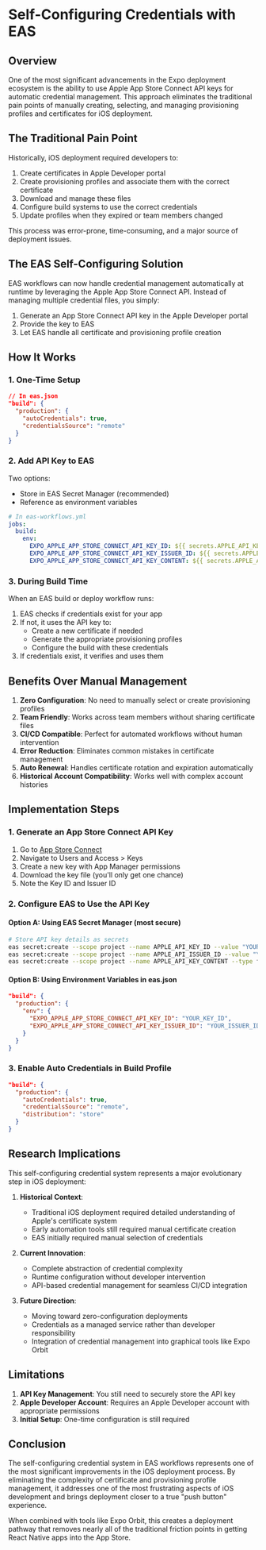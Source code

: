 # Self-Configuring Credentials with EAS

## Overview

One of the most significant advancements in the Expo deployment ecosystem is the ability to use Apple App Store Connect API keys for automatic credential management. This approach eliminates the traditional pain points of manually creating, selecting, and managing provisioning profiles and certificates for iOS deployment.

## The Traditional Pain Point

Historically, iOS deployment required developers to:
1. Create certificates in Apple Developer portal
2. Create provisioning profiles and associate them with the correct certificate
3. Download and manage these files
4. Configure build systems to use the correct credentials
5. Update profiles when they expired or team members changed

This process was error-prone, time-consuming, and a major source of deployment issues.

## The EAS Self-Configuring Solution

EAS workflows can now handle credential management automatically at runtime by leveraging the Apple App Store Connect API. Instead of managing multiple credential files, you simply:

1. Generate an App Store Connect API key in the Apple Developer portal
2. Provide the key to EAS
3. Let EAS handle all certificate and provisioning profile creation

## How It Works

### 1. One-Time Setup

```json
// In eas.json
"build": {
  "production": {
    "autoCredentials": true,
    "credentialsSource": "remote"
  }
}
```

### 2. Add API Key to EAS

Two options:
- Store in EAS Secret Manager (recommended)
- Reference as environment variables

```yaml
# In eas-workflows.yml
jobs:
  build:
    env:
      EXPO_APPLE_APP_STORE_CONNECT_API_KEY_ID: ${{ secrets.APPLE_API_KEY_ID }}
      EXPO_APPLE_APP_STORE_CONNECT_API_KEY_ISSUER_ID: ${{ secrets.APPLE_API_ISSUER_ID }}
      EXPO_APPLE_APP_STORE_CONNECT_API_KEY_CONTENT: ${{ secrets.APPLE_API_KEY_CONTENT }}
```

### 3. During Build Time

When an EAS build or deploy workflow runs:
1. EAS checks if credentials exist for your app
2. If not, it uses the API key to:
   - Create a new certificate if needed
   - Generate the appropriate provisioning profiles
   - Configure the build with these credentials
3. If credentials exist, it verifies and uses them

## Benefits Over Manual Management

1. **Zero Configuration**: No need to manually select or create provisioning profiles
2. **Team Friendly**: Works across team members without sharing certificate files
3. **CI/CD Compatible**: Perfect for automated workflows without human intervention
4. **Error Reduction**: Eliminates common mistakes in certificate management
5. **Auto Renewal**: Handles certificate rotation and expiration automatically
6. **Historical Account Compatibility**: Works well with complex account histories

## Implementation Steps

### 1. Generate an App Store Connect API Key

1. Go to [App Store Connect](https://appstoreconnect.apple.com)
2. Navigate to Users and Access > Keys
3. Create a new key with App Manager permissions
4. Download the key file (you'll only get one chance)
5. Note the Key ID and Issuer ID

### 2. Configure EAS to Use the API Key

#### Option A: Using EAS Secret Manager (most secure)

```bash
# Store API key details as secrets
eas secret:create --scope project --name APPLE_API_KEY_ID --value "YOUR_KEY_ID"
eas secret:create --scope project --name APPLE_API_ISSUER_ID --value "YOUR_ISSUER_ID"
eas secret:create --scope project --name APPLE_API_KEY_CONTENT --type file --value /path/to/api/key/file.p8
```

#### Option B: Using Environment Variables in eas.json

```json
"build": {
  "production": {
    "env": {
      "EXPO_APPLE_APP_STORE_CONNECT_API_KEY_ID": "YOUR_KEY_ID",
      "EXPO_APPLE_APP_STORE_CONNECT_API_KEY_ISSUER_ID": "YOUR_ISSUER_ID"
    }
  }
}
```

### 3. Enable Auto Credentials in Build Profile

```json
"build": {
  "production": {
    "autoCredentials": true,
    "credentialsSource": "remote",
    "distribution": "store"
  }
}
```

## Research Implications

This self-configuring credential system represents a major evolutionary step in iOS deployment:

1. **Historical Context**: 
   - Traditional iOS deployment required detailed understanding of Apple's certificate system
   - Early automation tools still required manual certificate creation
   - EAS initially required manual selection of credentials

2. **Current Innovation**:
   - Complete abstraction of credential complexity
   - Runtime configuration without developer intervention
   - API-based credential management for seamless CI/CD integration

3. **Future Direction**:
   - Moving toward zero-configuration deployments
   - Credentials as a managed service rather than developer responsibility
   - Integration of credential management into graphical tools like Expo Orbit

## Limitations

1. **API Key Management**: You still need to securely store the API key
2. **Apple Developer Account**: Requires an Apple Developer account with appropriate permissions
3. **Initial Setup**: One-time configuration is still required

## Conclusion

The self-configuring credential system in EAS workflows represents one of the most significant improvements in the iOS deployment process. By eliminating the complexity of certificate and provisioning profile management, it addresses one of the most frustrating aspects of iOS development and brings deployment closer to a true "push button" experience.

When combined with tools like Expo Orbit, this creates a deployment pathway that removes nearly all of the traditional friction points in getting React Native apps into the App Store.